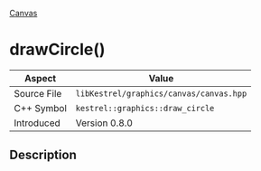 [Canvas](index)
# drawCircle()
| Aspect | Value |
| --- | --- |
| Source File | `libKestrel/graphics/canvas/canvas.hpp` |
| C++ Symbol | `kestrel::graphics::draw_circle` |
| Introduced | Version 0.8.0 |
## Description

